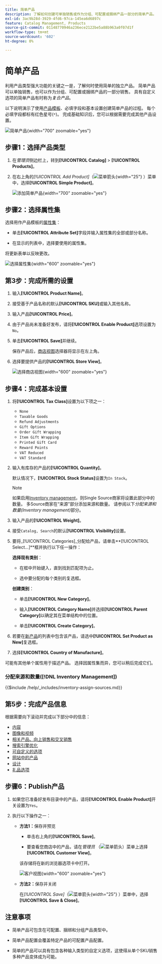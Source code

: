 ```yaml
---
title: 简单产品
description: 了解如何创建可单独销售或作为分组、可配置或捆绑产品一部分的简单产品。
exl-id: 3ac9b28d-3929-4fd6-97ca-145ea6d6897c
feature: Catalog Management, Products
source-git-commit: 01148770946a236ece2122be5a88b963a0f07d1f
workflow-type: tm+mt
source-wordcount: '602'
ht-degree: 0%

---
```


# 简单产品

利用产品类型强大功能的关键之一是，了解何时使用简单的独立产品。 简单产品可以单独销售，也可以作为分组、可配置或捆绑产品的一部分销售。 具有自定义选项的简单产品有时称为&#x200B;_复合产品_。

以下说明演示了使用[产品模板](attribute-sets.md)、必填字段和基本设置创建简单产品的过程。 每个必填字段都标有红色星号(`*`)。 完成基础知识后，您可以根据需要完成其他产品设置。

![简单产品](./assets/product-simple.png){width="700" zoomable="yes"}

## 步骤1：选择产品类型

1. 在&#x200B;_管理员_&#x200B;侧边栏上，转到&#x200B;**[!UICONTROL Catalog]** > **[!UICONTROL Products]**。

1. 在右上角的&#x200B;_[!UICONTROL Add Product]_（![菜单箭头](../assets/icon-menu-down-arrow-red.png){width="25"} ）菜单中，选择&#x200B;**[!UICONTROL Simple Product]**。

   ![添加简单产品](./assets/product-add-simple.png){width="700" zoomable="yes"}

## 步骤2：选择属性集

选择用作产品模板的[属性集](attribute-sets.md)：

- 单击&#x200B;**[!UICONTROL Attribute Set]**&#x200B;字段并输入属性集的全部或部分名称。

- 在显示的列表中，选择要使用的属性集。

将更新表单以反映更改。

![选择属性集](./assets/product-create-choose-attribute-set.png){width="600" zoomable="yes"}

## 第3步：完成所需的设置

1. 输入&#x200B;**[!UICONTROL Product Name]**。

1. 接受基于产品名称的默认&#x200B;**[!UICONTROL SKU]**&#x200B;或输入其他名称。

1. 输入产品&#x200B;**[!UICONTROL Price]**。

1. 由于产品尚未准备好发布，请将&#x200B;**[!UICONTROL Enable Product]**&#x200B;选项设置为`No`。

1. 单击&#x200B;**[!UICONTROL Save]**&#x200B;并继续。

   保存产品后，[商店视图](introduction.md#product-scope)选择器将显示在左上角。

1. 选择要提供产品的&#x200B;**[!UICONTROL Store View]**。

   ![选择商店视图](./assets/product-create-store-view-choose.png){width="600" zoomable="yes"}

## 步骤4：完成基本设置

1. 将&#x200B;**[!UICONTROL Tax Class]**&#x200B;设置为以下项之一：

   - `None`
   - `Taxable Goods`
   - `Refund Adjustments`
   - `Gift Options`
   - `Order Gift Wrapping`
   - `Item Gift Wrapping`
   - `Printed Gift Card`
   - `Reward Points`
   - `VAT Reduced`
   - `VAT Standard`

1. 输入有库存的产品的&#x200B;**[!UICONTROL Quantity]**。

   默认情况下，**[!UICONTROL Stock Status]**&#x200B;设置为`In Stock`。

   >[!NOTE]
   >
   >如果启用[Inventory management](../inventory-management/introduction.md)，则Single Source商家将设置此部分中的数量。 多Source商家在“来源”部分添加来源和数量。 请参阅以下&#x200B;_分配来源和数量(Inventory management)_&#x200B;部分。

1. 输入产品的&#x200B;**[!UICONTROL Weight]**。

1. 接受`Catalog, Search`的默认&#x200B;**[!UICONTROL Visibility]**&#x200B;设置。

1. 要将&#x200B;_[!UICONTROL Categories]_分配给产品，请单击&#x200B;**[!UICONTROL Select…]**框并执行以下任一操作：

   **选择现有类别**：

   - 在框中开始键入，直到找到匹配项为止。

   - 选中要分配的每个类别的复选框。

   **创建类别**：

   - 单击&#x200B;**[!UICONTROL New Category]**。

   - 输入&#x200B;**[!UICONTROL Category Name]**&#x200B;并选择&#x200B;**[!UICONTROL Parent Category]**&#x200B;以确定其在菜单结构中的位置。

   - 单击&#x200B;**[!UICONTROL Create Category]**。

1. 若要在[新产品](../content-design/widget-new-products-list.md)的列表中包含该产品，请选中&#x200B;**[!UICONTROL Set Product as New]**&#x200B;复选框。

1. 选择&#x200B;**[!UICONTROL Country of Manufacture]**。

可能有其他单个属性用于描述产品。 选择因属性集而异，您可以稍后完成它们。

### 分配来源和数量([!DNL Inventory Management])

{{$include /help/_includes/inventory-assign-sources.md}}

## 第5步：完成产品信息

根据需要向下滚动并完成以下部分中的信息：

- [内容](product-content.md)
- [图像和视频](product-images-and-video.md)
- [相关产品、向上销售和交叉销售](related-products-up-sells-cross-sells.md)
- [搜索引擎优化](product-search-engine-optimization.md)
- [可自定义的选项](settings-advanced-custom-options.md)
- [网站中的产品](settings-basic-websites.md)
- [设计](settings-advanced-design.md)
- [礼品选项](product-gift-options.md)

## 步骤6：Publish产品

1. 如果您已准备好发布目录中的产品，请将&#x200B;**[!UICONTROL Enable Product]**&#x200B;开关设置为`Yes`。

1. 执行以下操作之一：

   - **方法1：**&#x200B;保存并预览

      - 单击右上角的&#x200B;**[!UICONTROL Save]**。

      - 要查看您商店中的产品，请在&#x200B;_管理员_ （![菜单箭头](../assets/icon-menu-down-arrow-black.png)）菜单上选择&#x200B;**[!UICONTROL Customer View]**。

     该存储将在新的浏览器选项卡中打开。

     ![客户视图](./assets/product-admin-customer-view.png){width="600" zoomable="yes"}

   - **方法2：**&#x200B;保存并关闭

     在&#x200B;_[!UICONTROL Save]_（![菜单箭头](../assets/icon-menu-down-arrow-red.png){width="25"} ）菜单中，选择&#x200B;**[!UICONTROL Save & Close]**。

## 注意事项

- 简单产品可包含在可配置、捆绑和分组产品类型中。

- 简单产品配置会覆盖特定产品的可配置产品配置。

- 简单的产品可以具有包含各种输入类型的自定义选项，这使得从单个SKU销售多种产品变体成为可能。
